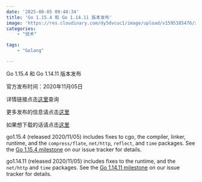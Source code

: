 ```yaml
---
date: '2025-08-05 09:48:34'
title: 'Go 1.15.4 和 Go 1.14.11 版本发布'
image: 'https://res.cloudinary.com/dy5dvcuc1/image/upload/v1595385476/xiaorongmao/golang.jpg'
categories:
    - "技术"

tags:
    - "Golang"

---
```


Go 1.15.4 和 Go 1.14.11 版本发布

官方发布时间：2020年11月05日

详情链接点击[这里](https://groups.google.com/g/golang-announce/c/iKm1t36tF80/m/tYbQ3YGIBwAJ)查询

更多发布的信息请点击[这里](https://golang.org/doc/devel/release.html#go1.15.minor)

如果想下载的话请点击[这里](https://golang.org/dl/)

go1.15.4 (released 2020/11/05) includes fixes to cgo, the compiler, linker, runtime, and the `compress/flate`, `net/http`, `reflect`, and `time` packages. See the [Go 1.15.4 milestone](https://github.com/golang/go/issues?q=milestone%3AGo1.15.4+label%3ACherryPickApproved) on our issue tracker for details.

go1.14.11 (released 2020/11/05) includes fixes to the runtime, and the `net/http` and `time` packages. See the [Go 1.14.11 milestone](https://github.com/golang/go/issues?q=milestone%3AGo1.14.11+label%3ACherryPickApproved) on our issue tracker for details.
